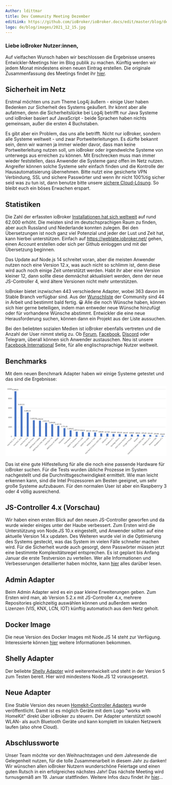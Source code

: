 ```yaml
---
Author: ldittmar
title: Dev Community Meeting Dezember
editLink: https://github.com/ioBroker/ioBroker.docs/edit/master/blog/de/2021_12_15.md
logo: de/blog/images/2021_12_15.jpg
---
```

### Liebe ioBroker Nutzer:innen,
<!-- ID: 925872 -->
Auf vielfachen Wunsch haben wir beschlossen die Ergebnisse unseres Entwickler-Meetings hier im Blog publik zu machen. Künftig werden wir jedem Monat mindestens einen neuen Eintrag erstellen. Die originale Zusammenfassung des Meetings findet ihr [hier](https://forum.iobroker.net/topic/49502/meeting-f%C3%BCr-iobroker-core-dev-admin-15-12-21-20-30).
<!-- ID: 722873 -->

## Sicherheit im Netz
<!-- ID: 761725 -->
Erstmal möchten uns zum Theme Log4j äußern - einige User haben Bedenken zur Sicherheit des Systems geäußert. Ihr könnt aber alle aufatmen, denn die Sicherheitslücke bei Log4j betrifft nur Java Systeme und ioBroker basiert auf JavaScript - beide Sprachen haben nichts gemeinsam, außer die ersten 4 Buchstaben.
<!-- ID: 535019 -->

Es gibt aber ein Problem, das uns alle betrifft. Nicht nur ioBroker, sondern alle Systeme weltweit - und zwar Portweiterleitungen. Es dürfte bekannt sein, denn wir warnen ja immer wieder davor, dass man keine Portweiterleitung nutzen soll, um ioBroker oder irgendwelche Systeme von unterwegs aus erreichen zu können. Mit Erschrecken muss man immer wieder feststellen, dass Anwender die Systeme ganz offen im Netz nutzen. Angreifer können solche Systeme sehr einfach finden und die Kontrolle der Hausautomatisierung übernehmen. Bitte nutzt eine gesicherte VPN Verbindung, SSL und sichere Passwörter und wenn ihr nicht 100%tig sicher seid was zu tun ist, dann benutze bitte unsere [sichere Cloud-Lösung](https://iobroker.pro/www/). So bleibt euch ein böses Erwachen erspart.
<!-- ID: 91768 -->

## Statistiken
<!-- ID: 559944 -->
Die Zahl der erfassten ioBroker [Installationen hat sich weltweit](https://www.iobroker.net/#de/statistics) auf rund 62.000 erhöht. Die meisten sind im deutschsprachigen Raum zu finden, aber auch Russland und Niederlande konnten zulegen. Bei den Übersetzungen ist noch ganz viel Potenzial und jeder der Lust und Zeit hat, kann hierbei unterstützen. Einfach auf https://weblate.iobroker.net/ gehen, einen Account erstellen oder sich per Github einloggen und mit der Übersetzung beginnen.
<!-- ID: 119072 -->

Das Update auf Node.js 14 schreitet voran, aber die meisten Anwender nutzen noch eine Version 12.x, was auch nicht so schlimm ist, denn diese wird auch noch einige Zeit unterstützt werden. Habt ihr aber eine Version kleiner 12, dann sollte diese demnächst aktualisiert werden, denn der neue JS-Controller 4, wird ältere Versionen nicht mehr unterstützen.
<!-- ID: 301481 -->

IoBroker bietet inzwischen 443 verschiedene Adapter, wobei 363 davon im Stable Branch verfügbar sind. Aus der [Wunschliste](https://github.com/ioBroker/AdapterRequests) der Community sind 44 in Arbeit und bestimmt bald fertig. :grinning: Alle die noch Wünsche haben, können sich hier gerne beteiligen, indem man entweder neue Wünsche hinzufügt oder für vorhandene Wünsche abstimmt. Entwickler die eine neue Herausforderung suchen, können dann ein Projekt aus der Liste aussuchen.
<!-- ID: 77685 -->

Bei den beliebten sozialen Medien ist ioBroker ebenfalls vertreten und die Anzahl der User nimmt stetig zu. Ob [Forum](https://forum.iobroker.net/), [Facebook](https://www.facebook.com/groups/440499112958264), [Discord](https://discord.gg/vmVYqPV) oder Telegram, überall können sich Anwender austauschen. Neu ist unsere [Facebook International](https://www.facebook.com/groups/iobrokerinternational) Seite, für alle englischsprachige Nutzer weltweit.
<!-- ID: 836925 -->

## Benchmarks
<!-- ID: 759895 -->
Mit dem neuen Benchmark Adapter haben wir einige Systeme getestet und das sind die Ergebnisse:
<!-- ID: 155262 -->

![Benchmarks](https://raw.githubusercontent.com/ioBroker/ioBroker.docs/master/blog/images/2021_12_15_Benchmarks.PNG)
<!-- ID: 284651 -->

Das ist eine gute Hilfestellung für alle die noch eine passende Hardware für ioBroker suchen. Für die Tests wurden übliche Prozesse im System nachgestellt und die Durchnittsgeschwindigkeit ermittelt. Wie man leicht erkennen kann, sind die Intel Prozessoren am Besten geeignet, um sehr große Systeme aufzubauen. Für den normalen User ist aber ein Raspberry 3 oder 4 völlig ausreichend.
<!-- ID: 816615 -->

## JS-Controller 4.x (Vorschau)
<!-- ID: 874670 -->
Wir haben einen ersten Blick auf den neuen JS-Controller geworfen und da wurde wieder einiges unter der Haube verbessert. Zum Ersten wird die Unterstützung von Node.JS 10.x eingestellt, und Anwender sollten auf eine aktuelle Version 14.x updaten. Des Weiteren wurde viel in die Optimierung des Systems gesteckt, was das System im vielen Fälle schneller machen wird. Für die Sicherheit wurde auch gesorgt, denn Passwörter müssen jetzt eine bestimmte Komplexitätsregel entsprechen. Es ist geplant bis Anfang Januar die erste Testversion zu verteilen. Wer alle Informationen und Verbesserungen detaillierter haben möchte, kann [hier](https://github.com/ioBroker/ioBroker.js-controller/blob/master/CHANGELOG.md) alles darüber lesen.
<!-- ID: 315423 -->

## Admin Adapter
<!-- ID: 352628 -->
Beim Admin Adapter wird es ein paar kleine Erweiterungen geben. Zum Ersten wird man, ab Version 5.2.x mit JS-Controller 4.x, mehrere Repositories gleichzeitig auswählen können und außerdem werden Lizenzen (VIS, KNX, LCN, IOT) künftig automatisch aus dem Netz geholt.
<!-- ID: 336284 -->

## Docker Image
<!-- ID: 15527 -->
Die neue Version des Docker Images mit Node.JS 14 steht zur Verfügung. Interessierte können [hier](https://hub.docker.com/r/buanet/iobroker/) weitere Informationen bekommen.
<!-- ID: 755504 -->

## Shelly Adapter
<!-- ID: 585145 -->
Der beliebte [Shelly Adapter](https://github.com/iobroker-community-adapters/ioBroker.shelly) wird weiterentwickelt und steht in der Version 5 zum Testen bereit. Hier wird mindestens Node.JS 12 vorausgesetzt.
<!-- ID: 540247 -->

## Neue Adapter
<!-- ID: 942453 -->
Eine Stable Version des neuen [Homekit-Controller Adapters](https://github.com/Apollon77/ioBroker.homekit-controller) wurde veröffentlicht. Damit ist es möglich Geräte mit dem Logo "works with HomeKit" direkt über ioBroker zu steuern. Der Adapter unterstützt sowohl WLAN- als auch Bluetooth Geräte und kann komplett im lokalen Netzwerk laufen (also ohne Cloud).
<!-- ID: 403152 -->

## Abschlussworte
<!-- ID: 356298 -->
Unser Team möchte vor den Weihnachtstagen und dem Jahresende die Gelegenheit nutzen, für die tolle Zusammenarbeit in diesem Jahr zu danken! Wir wünschen allen ioBroker Nutzern wunderschöne Feiertage und einen guten Rutsch in ein erfolgreiches nächstes Jahr! Das nächste Meeting wird turnusgemäß am 19. Januar stattfinden. Weitere Infos dazu findet ihr [hier](https://forum.iobroker.net/topic/50325/meeting-f%C3%BCr-iobroker-core-dev-admin-19-01-22-20-30)...
<!-- ID: 350528 -->

